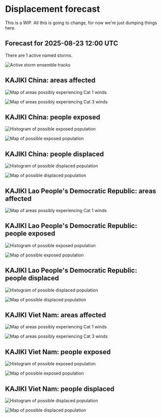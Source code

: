 # Displacement forecast

This is a WIP. All this is going to change, for now we're just dumping things here.

## Forecast for 2025-08-23 12:00 UTC

There are 1 active named storms.

![Active storm ensemble tracks](ECMWF_TC_tracks_20250823120000.png)


## KAJIKI China: areas affected

![Map of areas possibly experiencing Cat 1 winds](impact-map_TC_ECMWF_ens_KAJIKI_2025-08-23_12UTC_CHN_cat1.png)


![Map of areas possibly experiencing Cat 3 winds](impact-map_TC_ECMWF_ens_KAJIKI_2025-08-23_12UTC_CHN_cat3.png)


## KAJIKI China: people exposed

![Histogram of possible exposed population](impact-histogram_TC_ECMWF_ens_KAJIKI_2025-08-23_12UTC_CHN_exposed.png)

![Map of possible exposed population](impact-map_TC_ECMWF_ens_KAJIKI_2025-08-23_12UTC_CHN_exposed.png)


## KAJIKI China: people displaced

![Histogram of possible displaced population](impact-histogram_TC_ECMWF_ens_KAJIKI_2025-08-23_12UTC_CHN_displaced.png)


![Map of possible displaced population](impact-map_TC_ECMWF_ens_KAJIKI_2025-08-23_12UTC_CHN_displaced.png)


## KAJIKI Lao People's Democratic Republic: areas affected

![Map of areas possibly experiencing Cat 1 winds](impact-map_TC_ECMWF_ens_KAJIKI_2025-08-23_12UTC_LAO_cat1.png)


## KAJIKI Lao People's Democratic Republic: people exposed

![Histogram of possible exposed population](impact-histogram_TC_ECMWF_ens_KAJIKI_2025-08-23_12UTC_LAO_exposed.png)

![Map of possible exposed population](impact-map_TC_ECMWF_ens_KAJIKI_2025-08-23_12UTC_LAO_exposed.png)


## KAJIKI Lao People's Democratic Republic: people displaced

![Histogram of possible displaced population](impact-histogram_TC_ECMWF_ens_KAJIKI_2025-08-23_12UTC_LAO_displaced.png)


![Map of possible displaced population](impact-map_TC_ECMWF_ens_KAJIKI_2025-08-23_12UTC_LAO_displaced.png)


## KAJIKI Viet Nam: areas affected

![Map of areas possibly experiencing Cat 1 winds](impact-map_TC_ECMWF_ens_KAJIKI_2025-08-23_12UTC_VNM_cat1.png)


![Map of areas possibly experiencing Cat 3 winds](impact-map_TC_ECMWF_ens_KAJIKI_2025-08-23_12UTC_VNM_cat3.png)


## KAJIKI Viet Nam: people exposed

![Histogram of possible exposed population](impact-histogram_TC_ECMWF_ens_KAJIKI_2025-08-23_12UTC_VNM_exposed.png)

![Map of possible exposed population](impact-map_TC_ECMWF_ens_KAJIKI_2025-08-23_12UTC_VNM_exposed.png)


## KAJIKI Viet Nam: people displaced

![Histogram of possible displaced population](impact-histogram_TC_ECMWF_ens_KAJIKI_2025-08-23_12UTC_VNM_displaced.png)


![Map of possible displaced population](impact-map_TC_ECMWF_ens_KAJIKI_2025-08-23_12UTC_VNM_displaced.png)


